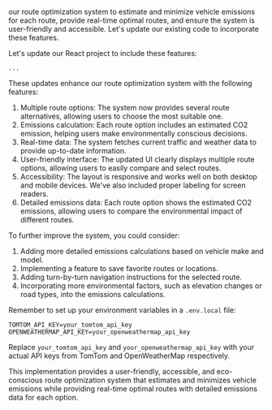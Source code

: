 our route optimization system to estimate and minimize vehicle emissions for each route, provide real-time optimal routes, and ensure the system is user-friendly and accessible. Let's update our existing code to incorporate these features.

Let's update our React project to include these features:

```typescriptreact project="route-optimization"
...
```

These updates enhance our route optimization system with the following features:

1. Multiple route options: The system now provides several route alternatives, allowing users to choose the most suitable one.
2. Emissions calculation: Each route option includes an estimated CO2 emission, helping users make environmentally conscious decisions.
3. Real-time data: The system fetches current traffic and weather data to provide up-to-date information.
4. User-friendly interface: The updated UI clearly displays multiple route options, allowing users to easily compare and select routes.
5. Accessibility: The layout is responsive and works well on both desktop and mobile devices. We've also included proper labeling for screen readers.
6. Detailed emissions data: Each route option shows the estimated CO2 emissions, allowing users to compare the environmental impact of different routes.


To further improve the system, you could consider:

1. Adding more detailed emissions calculations based on vehicle make and model.
2. Implementing a feature to save favorite routes or locations.
3. Adding turn-by-turn navigation instructions for the selected route.
4. Incorporating more environmental factors, such as elevation changes or road types, into the emissions calculations.


Remember to set up your environment variables in a `.env.local` file:

```plaintext
TOMTOM_API_KEY=your_tomtom_api_key
OPENWEATHERMAP_API_KEY=your_openweathermap_api_key
```

Replace `your_tomtom_api_key` and `your_openweathermap_api_key` with your actual API keys from TomTom and OpenWeatherMap respectively.

This implementation provides a user-friendly, accessible, and eco-conscious route optimization system that estimates and minimizes vehicle emissions while providing real-time optimal routes with detailed emissions data for each option.
